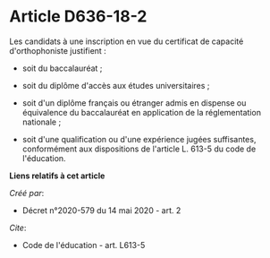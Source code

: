 # Article D636-18-2

Les candidats à une inscription en vue du certificat de capacité d'orthophoniste justifient :

- soit du baccalauréat ;

- soit du diplôme d'accès aux études universitaires ;

- soit d'un diplôme français ou étranger admis en dispense ou équivalence du baccalauréat en application de la réglementation
nationale ;

- soit d'une qualification ou d'une expérience jugées suffisantes, conformément aux dispositions de l'article L. 613-5 du
code de l'éducation.

**Liens relatifs à cet article**

_Créé par_:

  - Décret n°2020-579 du 14 mai 2020 - art. 2

_Cite_:

  - Code de l'éducation - art. L613-5

